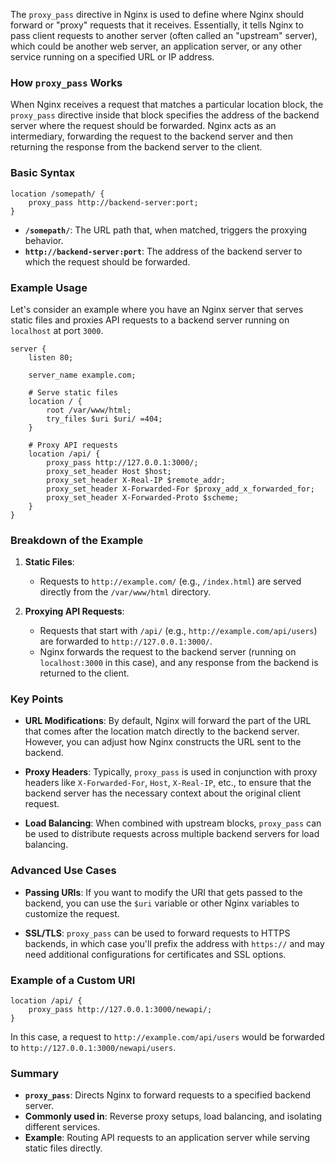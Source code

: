 The `proxy_pass` directive in Nginx is used to define where Nginx should forward or "proxy" requests that it receives. Essentially, it tells Nginx to pass client requests to another server (often called an "upstream" server), which could be another web server, an application server, or any other service running on a specified URL or IP address.

### How `proxy_pass` Works

When Nginx receives a request that matches a particular location block, the `proxy_pass` directive inside that block specifies the address of the backend server where the request should be forwarded. Nginx acts as an intermediary, forwarding the request to the backend server and then returning the response from the backend server to the client.

### Basic Syntax

```nginx
location /somepath/ {
    proxy_pass http://backend-server:port;
}
```

- **`/somepath/`**: The URL path that, when matched, triggers the proxying behavior.
- **`http://backend-server:port`**: The address of the backend server to which the request should be forwarded.

### Example Usage

Let's consider an example where you have an Nginx server that serves static files and proxies API requests to a backend server running on `localhost` at port `3000`.

```nginx
server {
    listen 80;

    server_name example.com;

    # Serve static files
    location / {
        root /var/www/html;
        try_files $uri $uri/ =404;
    }

    # Proxy API requests
    location /api/ {
        proxy_pass http://127.0.0.1:3000/;
        proxy_set_header Host $host;
        proxy_set_header X-Real-IP $remote_addr;
        proxy_set_header X-Forwarded-For $proxy_add_x_forwarded_for;
        proxy_set_header X-Forwarded-Proto $scheme;
    }
}
```

### Breakdown of the Example

1. **Static Files**:
   - Requests to `http://example.com/` (e.g., `/index.html`) are served directly from the `/var/www/html` directory.

2. **Proxying API Requests**:
   - Requests that start with `/api/` (e.g., `http://example.com/api/users`) are forwarded to `http://127.0.0.1:3000/`.
   - Nginx forwards the request to the backend server (running on `localhost:3000` in this case), and any response from the backend is returned to the client.

### Key Points

- **URL Modifications**: By default, Nginx will forward the part of the URL that comes after the location match directly to the backend server. However, you can adjust how Nginx constructs the URL sent to the backend.
  
- **Proxy Headers**: Typically, `proxy_pass` is used in conjunction with proxy headers like `X-Forwarded-For`, `Host`, `X-Real-IP`, etc., to ensure that the backend server has the necessary context about the original client request.

- **Load Balancing**: When combined with upstream blocks, `proxy_pass` can be used to distribute requests across multiple backend servers for load balancing.

### Advanced Use Cases

- **Passing URIs**: If you want to modify the URI that gets passed to the backend, you can use the `$uri` variable or other Nginx variables to customize the request.

- **SSL/TLS**: `proxy_pass` can be used to forward requests to HTTPS backends, in which case you'll prefix the address with `https://` and may need additional configurations for certificates and SSL options.

### Example of a Custom URI

```nginx
location /api/ {
    proxy_pass http://127.0.0.1:3000/newapi/;
}
```

In this case, a request to `http://example.com/api/users` would be forwarded to `http://127.0.0.1:3000/newapi/users`.

### Summary

- **`proxy_pass`**: Directs Nginx to forward requests to a specified backend server.
- **Commonly used in**: Reverse proxy setups, load balancing, and isolating different services.
- **Example**: Routing API requests to an application server while serving static files directly.
